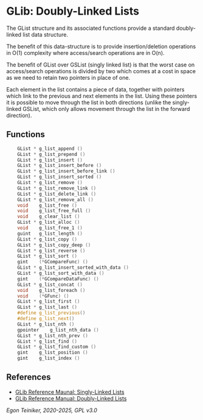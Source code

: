 # GLib: Doubly-Linked Lists

The GList structure and its associated functions provide a standard doubly-linked 
list data structure. 

The benefit of this data-structure is to provide insertion/deletion operations in 
O(1) complexity where access/search operations are in O(n). 

The benefit of GList over GSList (singly linked list) is that the worst case on 
access/search operations is divided by two which comes at a cost in space as we 
need to retain two pointers in place of one.

Each element in the list contains a piece of data, together with pointers which link 
to the previous and next elements in the list. Using these pointers it is possible 
to move through the list in both directions (unlike the singly-linked GSList, which 
only allows movement through the list in the forward direction).

## Functions

```C
    GList *	g_list_append ()
    GList *	g_list_prepend ()
    GList *	g_list_insert ()
    GList *	g_list_insert_before ()
    GList *	g_list_insert_before_link ()
    GList *	g_list_insert_sorted ()
    GList *	g_list_remove ()
    GList *	g_list_remove_link ()
    GList *	g_list_delete_link ()
    GList *	g_list_remove_all ()
    void	g_list_free ()
    void	g_list_free_full ()
    void	g_clear_list ()
    GList *	g_list_alloc ()
    void	g_list_free_1 ()
    guint	g_list_length ()
    GList *	g_list_copy ()
    GList *	g_list_copy_deep ()
    GList *	g_list_reverse ()
    GList *	g_list_sort ()
    gint	(*GCompareFunc) ()
    GList *	g_list_insert_sorted_with_data ()
    GList *	g_list_sort_with_data ()
    gint	(*GCompareDataFunc) ()
    GList *	g_list_concat ()
    void	g_list_foreach ()
    void	(*GFunc) ()
    GList *	g_list_first ()
    GList *	g_list_last ()
    #define	g_list_previous()
    #define	g_list_next()
    GList *	g_list_nth ()
    gpointer	g_list_nth_data ()
    GList *	g_list_nth_prev ()
    GList *	g_list_find ()
    GList *	g_list_find_custom ()
    gint	g_list_position ()
    gint	g_list_index ()
```


## References

* [GLib Reference Maunal: Singly-Linked Lists](https://gnome.pages.gitlab.gnome.org/libsoup/glib/glib-Singly-Linked-Lists.html)
* [GLib Reference Manual: Doubly-Linked Lists](https://developer-old.gnome.org/glib/unstable/glib-Doubly-Linked-Lists.html)

*Egon Teiniker, 2020-2025, GPL v3.0* 